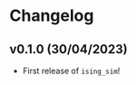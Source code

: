 # Changelog

<!--next-version-placeholder-->

## v0.1.0 (30/04/2023)

- First release of `ising_sim`!
